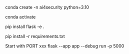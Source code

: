 conda create -n ai4security python=3.10

conda activate

pip install flask -e .

pip install -r requirements.txt

Start with PORT xxx
    flask --app app --debug run -p 5000
